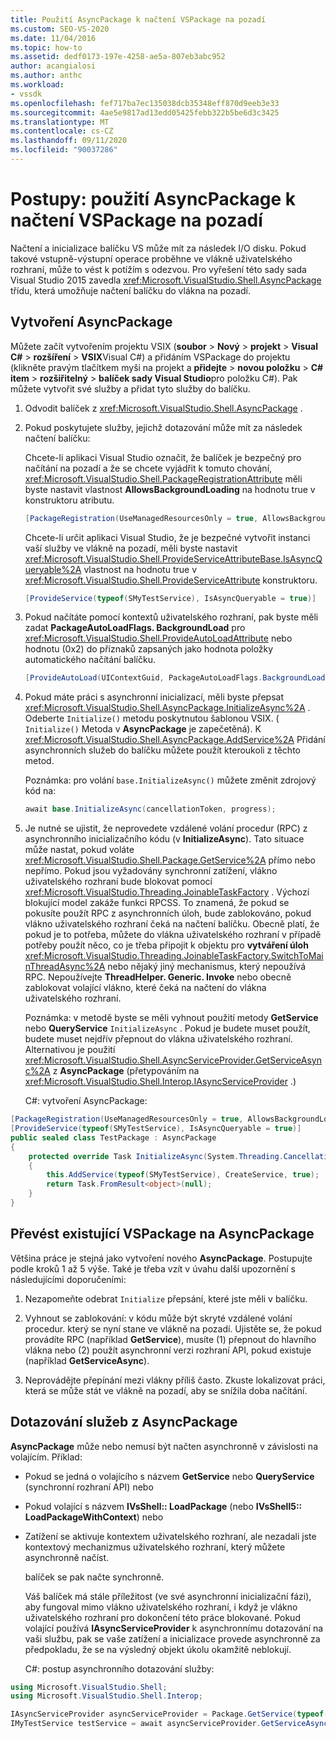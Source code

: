 ```yaml
---
title: Použití AsyncPackage k načtení VSPackage na pozadí
ms.custom: SEO-VS-2020
ms.date: 11/04/2016
ms.topic: how-to
ms.assetid: dedf0173-197e-4258-ae5a-807eb3abc952
author: acangialosi
ms.author: anthc
ms.workload:
- vssdk
ms.openlocfilehash: fef717ba7ec135038dcb35348eff870d9eeb3e33
ms.sourcegitcommit: 4ae5e9817ad13edd05425febb322b5be6d3c3425
ms.translationtype: MT
ms.contentlocale: cs-CZ
ms.lasthandoff: 09/11/2020
ms.locfileid: "90037286"
---
```

# <a name="how-to-use-asyncpackage-to-load-vspackages-in-the-background"></a>Postupy: použití AsyncPackage k načtení VSPackage na pozadí
Načtení a inicializace balíčku VS může mít za následek I/O disku. Pokud takové vstupně-výstupní operace proběhne ve vlákně uživatelského rozhraní, může to vést k potížím s odezvou. Pro vyřešení této sady sada Visual Studio 2015 zavedla  <xref:Microsoft.VisualStudio.Shell.AsyncPackage> třídu, která umožňuje načtení balíčku do vlákna na pozadí.

## <a name="create-an-asyncpackage"></a>Vytvoření AsyncPackage
 Můžete začít vytvořením projektu VSIX (**soubor**  >  **Nový**  >  **projekt**  >  **Visual C#**  >  **rozšíření**  >  **VSIX**Visual C#) a přidáním VSPackage do projektu (klikněte pravým tlačítkem myši na projekt a **přidejte**  >  **novou položku**  >  **C# item**  >  **rozšiřitelný**  >  **balíček sady Visual Studio**pro položku C#). Pak můžete vytvořit své služby a přidat tyto služby do balíčku.

1. Odvodit balíček z <xref:Microsoft.VisualStudio.Shell.AsyncPackage> .

2. Pokud poskytujete služby, jejichž dotazování může mít za následek načtení balíčku:

    Chcete-li aplikaci Visual Studio označit, že balíček je bezpečný pro načítání na pozadí a že se chcete vyjádřit k tomuto chování, <xref:Microsoft.VisualStudio.Shell.PackageRegistrationAttribute> měli byste nastavit vlastnost **AllowsBackgroundLoading** na hodnotu true v konstruktoru atributu.

   ```csharp
   [PackageRegistration(UseManagedResourcesOnly = true, AllowsBackgroundLoading = true)]

   ```

    Chcete-li určit aplikaci Visual Studio, že je bezpečné vytvořit instanci vaší služby ve vlákně na pozadí, měli byste nastavit <xref:Microsoft.VisualStudio.Shell.ProvideServiceAttributeBase.IsAsyncQueryable%2A> vlastnost na hodnotu true v <xref:Microsoft.VisualStudio.Shell.ProvideServiceAttribute> konstruktoru.

   ```csharp
   [ProvideService(typeof(SMyTestService), IsAsyncQueryable = true)]

   ```

3. Pokud načítáte pomocí kontextů uživatelského rozhraní, pak byste měli zadat **PackageAutoLoadFlags. BackgroundLoad** pro <xref:Microsoft.VisualStudio.Shell.ProvideAutoLoadAttribute> nebo hodnotu (0x2) do příznaků zapsaných jako hodnota položky automatického načítání balíčku.

   ```csharp
   [ProvideAutoLoad(UIContextGuid, PackageAutoLoadFlags.BackgroundLoad)]

   ```

4. Pokud máte práci s asynchronní inicializací, měli byste přepsat <xref:Microsoft.VisualStudio.Shell.AsyncPackage.InitializeAsync%2A> . Odeberte `Initialize()` metodu poskytnutou šablonou VSIX. ( `Initialize()` Metoda v **AsyncPackage** je zapečetěná). K <xref:Microsoft.VisualStudio.Shell.AsyncPackage.AddService%2A> Přidání asynchronních služeb do balíčku můžete použít kteroukoli z těchto metod.

    Poznámka: pro volání `base.InitializeAsync()` můžete změnit zdrojový kód na:

   ```csharp
   await base.InitializeAsync(cancellationToken, progress);
   ```

5. Je nutné se ujistit, že neprovedete vzdálené volání procedur (RPC) z asynchronního inicializačního kódu (v **InitializeAsync**). Tato situace může nastat, pokud voláte <xref:Microsoft.VisualStudio.Shell.Package.GetService%2A> přímo nebo nepřímo.  Pokud jsou vyžadovány synchronní zatížení, vlákno uživatelského rozhraní bude blokovat pomocí <xref:Microsoft.VisualStudio.Threading.JoinableTaskFactory> . Výchozí blokující model zakáže funkci RPCSS. To znamená, že pokud se pokusíte použít RPC z asynchronních úloh, bude zablokováno, pokud vlákno uživatelského rozhraní čeká na načtení balíčku. Obecně platí, že pokud je to potřeba, můžete do vlákna uživatelského rozhraní v případě potřeby použít něco, co je třeba připojit k objektu pro **vytváření úloh** <xref:Microsoft.VisualStudio.Threading.JoinableTaskFactory.SwitchToMainThreadAsync%2A> nebo nějaký jiný mechanismus, který nepoužívá RPC.  Nepoužívejte **ThreadHelper. Generic. Invoke** nebo obecně zablokovat volající vlákno, které čeká na načtení do vlákna uživatelského rozhraní.

    Poznámka: v metodě byste se měli vyhnout použití metody **GetService** nebo **QueryService** `InitializeAsync` . Pokud je budete muset použít, budete muset nejdřív přepnout do vlákna uživatelského rozhraní. Alternativou je použití <xref:Microsoft.VisualStudio.Shell.AsyncServiceProvider.GetServiceAsync%2A> z **AsyncPackage** (přetypováním na <xref:Microsoft.VisualStudio.Shell.Interop.IAsyncServiceProvider> .)

   C#: vytvoření AsyncPackage:

```csharp
[PackageRegistration(UseManagedResourcesOnly = true, AllowsBackgroundLoading = true)]
[ProvideService(typeof(SMyTestService), IsAsyncQueryable = true)]
public sealed class TestPackage : AsyncPackage
{
    protected override Task InitializeAsync(System.Threading.CancellationToken cancellationToken, IProgress<ServiceProgressData> progress)
    {
        this.AddService(typeof(SMyTestService), CreateService, true);
        return Task.FromResult<object>(null);
    }
}
```

## <a name="convert-an-existing-vspackage-to-asyncpackage"></a>Převést existující VSPackage na AsyncPackage
 Většina práce je stejná jako vytvoření nového **AsyncPackage**. Postupujte podle kroků 1 až 5 výše. Také je třeba vzít v úvahu další upozornění s následujícími doporučeními:

1. Nezapomeňte odebrat `Initialize` přepsání, které jste měli v balíčku.

2. Vyhnout se zablokování: v kódu může být skryté vzdálené volání procedur. který se nyní stane ve vlákně na pozadí. Ujistěte se, že pokud provádíte RPC (například **GetService**), musíte (1) přepnout do hlavního vlákna nebo (2) použít asynchronní verzi rozhraní API, pokud existuje (například **GetServiceAsync**).

3. Neprovádějte přepínání mezi vlákny příliš často. Zkuste lokalizovat práci, která se může stát ve vlákně na pozadí, aby se snížila doba načítání.

## <a name="querying-services-from-asyncpackage"></a>Dotazování služeb z AsyncPackage
 **AsyncPackage** může nebo nemusí být načten asynchronně v závislosti na volajícím. Příklad:

- Pokud se jedná o volajícího s názvem **GetService** nebo **QueryService** (synchronní rozhraní API) nebo

- Pokud volající s názvem **IVsShell:: LoadPackage** (nebo **IVsShell5:: LoadPackageWithContext**) nebo

- Zatížení se aktivuje kontextem uživatelského rozhraní, ale nezadali jste kontextový mechanizmus uživatelského rozhraní, který můžete asynchronně načíst.

  balíček se pak načte synchronně.

  Váš balíček má stále příležitost (ve své asynchronní inicializační fázi), aby fungoval mimo vlákno uživatelského rozhraní, i když je vlákno uživatelského rozhraní pro dokončení této práce blokované. Pokud volající používá **IAsyncServiceProvider** k asynchronnímu dotazování na vaši službu, pak se vaše zatížení a inicializace provede asynchronně za předpokladu, že se na výsledný objekt úkolu okamžitě neblokují.

  C#: postup asynchronního dotazování služby:

```csharp
using Microsoft.VisualStudio.Shell;
using Microsoft.VisualStudio.Shell.Interop;

IAsyncServiceProvider asyncServiceProvider = Package.GetService(typeof(SAsyncServiceProvider)) as IAsyncServiceProvider;
IMyTestService testService = await asyncServiceProvider.GetServiceAsync(typeof(SMyTestService)) as IMyTestService;
```
